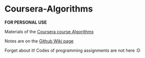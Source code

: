# Coursera-Algorithms

**FOR PERSONAL USE**

Materials of the [Coursera course *Algorithms*](https://www.coursera.org/learn/algorithms-part1)

Notes are on the [Github Wiki page](https://github.com/SaoYan/Coursera-Algorithms/wiki)  

Forget about it! Codes of programming assignments are not here :D
